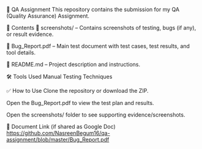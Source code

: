 🧪 QA Assignment
This repository contains the submission for my QA (Quality Assurance) Assignment.

📄 Contents
📁 screenshots/ – Contains screenshots of testing, bugs (if any), or result evidence.

📄 Bug_Report.pdf – Main test document with test cases, test results, and tool details.

📝 README.md – Project description and instructions.

🛠 Tools Used
Manual Testing Techniques

✅ How to Use
Clone the repository or download the ZIP.

Open the Bug_Report.pdf to view the test plan and results.

Open the screenshots/ folder to see supporting evidence/screenshots.

📎 Document Link (if shared as Google Doc)
https://github.com/NasreenBegum16/qa-assignment/blob/master/Bug_Report.pdf
